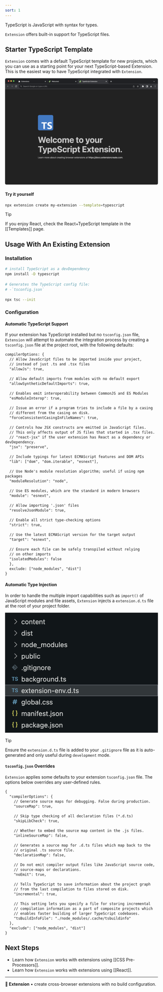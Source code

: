 ```yaml
---
sort: 1
---
```


TypeScript is JavaScript with syntax for types.

`Extension` offers built-in support for TypeScript files. 

## Starter TypeScript Template

`Extension` comes with a default TypeScript template for new projects, which you can use as a starting point for your next TypeScript-based Extension. This is the easiest way to have TypeScript integrated with `Extension`. 

![TypeScript Extension Template](../assets/ts-template.png)

#### Try it yourself

```sh
npx extension create my-extension --template=typescript
```

> [!tip]
> If you enjoy React, check the React+TypeScript template in the [[Templates]] page.

## Usage With An Existing Extension

### Installation

```sh
# install TypeScript as a devDependency
npm install -D typescript

# Generates the TypeScript config file:
# -`tsconfig.json`

npx tsc --init 
```

### Configuration

#### Automatic TypeScript Support

If your extension has TypeScript installed but no `tsconfig.json` file, `Extension` will attempt to automate the integration process by creating a `tsconfig.json` file at the project root, with the following defaults:

```json5
compilerOptions: {
  // Allow JavaScript files to be imported inside your project,
  // instead of just .ts and .tsx files
  "allowJs": true,

  // Allow default imports from modules with no default export
  "allowSyntheticDefaultImports": true,
  
  // Enables emit interoperability between CommonJS and ES Modules
  "esModuleInterop": true,
  
  // Issue an error if a program tries to include a file by a casing
  // different from the casing on disk.
  "forceConsistentCasingInFileNames": true,
  
  // Controls how JSX constructs are emitted in JavaScript files.
  // This only affects output of JS files that started in .tsx files.
  // "react-jsx" if the user extension has React as a dependency or devDependency.
  "jsx": "preserve",
  
  // Include typings for latest ECMAScript features and DOM APIs
  "lib": ["dom", "dom.iterable", "esnext"],
  
  // Use Node's module resolution algorithm; useful if using npm packages
  "moduleResolution": "node",
  
  // Use ES modules, which are the standard in modern browsers
  "module": "esnext",
  
  // Allow importing '.json' files
  "resolveJsonModule": true,
  
  // Enable all strict type-checking options
  "strict": true,
  
  // Use the latest ECMAScript version for the target output
  "target": "esnext",
  
  // Ensure each file can be safely transpiled without relying
  // on other imports
  "isolatedModules": false
  },
  exclude: ["node_modules", "dist"]
}
```

#### Automatic Type Injection

In order to handle the multiple import capabilities such as `import()` of JavaScript modules and file assets, `Extension` injects a `extension.d.ts` file at the root of your project folder. 

![TypeScript Extension Type Definition](../assets/extension-type-definition.png)

> [!tip]
> Ensure the `extension.d.ts` file is added to your `.gitignore` file as it is auto-generated and only useful during `development` mode.

#### `tsconfig.json` Overrides

`Extension` applies some defaults to your extension `tsconfig.json` file. The options below overrides any user-defined rules.

```json5
{
  "compilerOptions": {
    // Generate source maps for debugging. False during production.
    "sourceMap": true,
    
    // Skip type checking of all declaration files (*.d.ts)
    "skipLibCheck": true,
    
    // Whether to embed the source map content in the .js files.
    "inlineSourceMap": false,
    
    // Generates a source map for .d.ts files which map back to the
    // original .ts source file.
    "declarationMap": false,
    
    // Do not emit compiler output files like JavaScript source code,
    // source-maps or declarations.
    "noEmit": true,
    
    // Tells TypeScript to save information about the project graph
    // from the last compilation to files stored on disk.
    "incremental": true,
    
    // This setting lets you specify a file for storing incremental
    // compilation information as a part of composite projects which
    // enables faster building of larger TypeScript codebases.
    "tsBuildInfoFile": "./node_modules/.cache/tsbuildinfo"
  },
  "exclude": ["node_modules", "dist"]
}
```

## Next Steps

- Learn how `Extension` works with extensions using [[CSS Pre-Processors]].
- Learn how `Extension` works with extensions using [[React]].

---

**🧩 Extension** • create cross-browser extensions with no build configuration.
